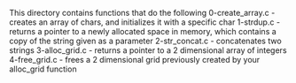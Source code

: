 This directory contains functions that do the following
0-create_array.c - creates an array of chars, and initializes it with a specific char
1-strdup.c - returns a pointer to a newly allocated space in memory, which contains a copy of the string given as a parameter
2-str_concat.c - concatenates two strings
3-alloc_grid.c - returns a pointer to a 2 dimensional array of integers
4-free_grid.c - frees a 2 dimensional grid previously created by your alloc_grid function
